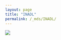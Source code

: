 ```yaml
---
layout: page
title: "INADL"
permalink: /_mds/INADL/
---
```


![](../../algns0/N100_5HSAA053020_aln_report.png?raw=true)